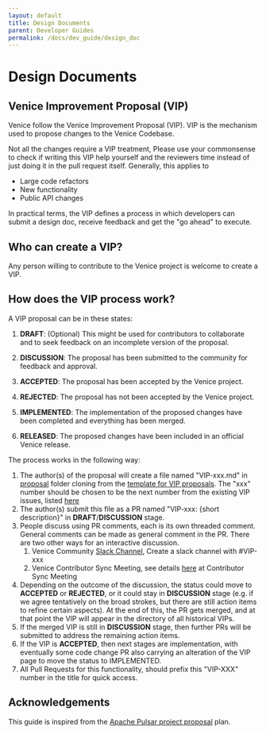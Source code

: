 ```yaml
---
layout: default
title: Design Documents
parent: Developer Guides
permalink: /docs/dev_guide/design_doc
---
```

# Design Documents

## Venice Improvement Proposal (VIP)

Venice follow the Venice Improvement Proposal (VIP). VIP is the mechanism used to propose changes to the 
Venice Codebase. 

Not all the changes require a VIP treatment, Please use your commonsense to check if writing this VIP help yourself 
and the reviewers time instead of just doing it in the pull request itself. Generally, this applies to
* Large code refactors
* New functionality 
* Public API changes

In practical terms, the VIP defines a process in which developers can submit a design doc, 
receive feedback and get the "go ahead" to execute.

## Who can create a VIP?

Any person willing to contribute to the Venice project is welcome to
create a VIP.

## How does the VIP process work?

A VIP proposal can be in these states:
1. **DRAFT**: (Optional) This might be used for contributors to collaborate and
   to seek feedback on an incomplete version of the proposal.

2. **DISCUSSION**: The proposal has been submitted to the community for
   feedback and approval.

3. **ACCEPTED**: The proposal has been accepted by the Venice project.

4. **REJECTED**: The proposal has not been accepted by the Venice project.

5. **IMPLEMENTED**: The implementation of the proposed changes have been
   completed and everything has been merged.

5. **RELEASED**: The proposed changes have been included in an official
   Venice release.


The process works in the following way:

1. The author(s) of the proposal will create a file named "VIP-xxx.md" in [proposal](../../docs/proposals) folder
    cloning from the [template for VIP proposals](../../docs/proposals/VIP_TEMPLATE.md). The "xxx" number should 
    be chosen to be the next number from the existing VIP issues, listed [here](../../docs/proposals/)
2. The author(s) submit this file as a PR named "VIP-xxx: {short description}" in **DRAFT**/**DISCUSSION** stage.
3. People discuss using PR comments, each is its own threaded comment. 
   General comments can be made as general comment in the PR. There are two other ways for an interactive
   discussion. 
   1. Venice Community [Slack Channel](http://slack.venicedb.org/), Create a slack channel with #VIP-xxx
   2. Venice Contributor Sync Meeting, see details [here](../CONTRIBUTING.md) at Contributor Sync Meeting
4. Depending on the outcome of the discussion, the status could move to **ACCEPTED** or **REJECTED**, or it could stay 
   in **DISCUSSION** stage (e.g. if we agree tentatively on the broad strokes, but there are still action items to 
   refine certain aspects). At the end of this, the PR gets merged, and at that point the VIP will appear in the 
   directory of all historical VIPs.
5. If the merged VIP is still in **DISCUSSION** stage, then further PRs will be submitted to address 
   the remaining action items.
6. If the VIP is **ACCEPTED**, then next stages are implementation, with eventually some code change PR also 
   carrying an alteration of the VIP page to move the status to IMPLEMENTED.
7. All Pull Requests for this functionality, should prefix this "VIP-XXX" number in the title for quick access. 

## Acknowledgements

This guide is inspired from the 
[Apache Pulsar project proposal](https://github.com/apache/pulsar/blob/master/wiki/proposals/VIP.md) plan. 




